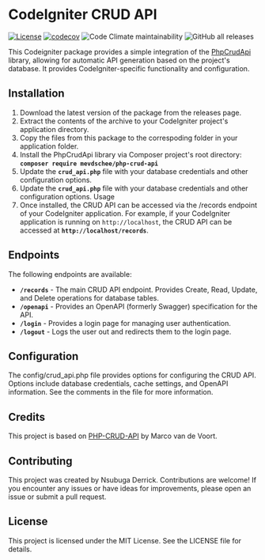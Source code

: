 # CodeIgniter CRUD API
[![License](https://img.shields.io/badge/License-MIT-blue.svg)](https://opensource.org/licenses/MIT) [![codecov](https://codecov.io/gh/drkNsubuga/codeigniter-crud-api/branch/main/graph/badge.svg)](https://codecov.io/gh/drkNsubuga/codeigniter-crud-api) ![Code Climate maintainability](https://img.shields.io/codeclimate/maintainability/drkNsubuga/codeigniter-crud-api)
 ![GitHub all releases](https://img.shields.io/github/downloads/drkNsubuga/codeigniter-crud-api/total) 

This Codeigniter package provides a simple integration of the [PhpCrudApi](https://github.com/mevdschee/php-crud-api) library, allowing for automatic API generation based on the project's database.  It provides CodeIgniter-specific functionality and configuration.

## Installation
1. Download the latest version of the package from the releases page.
2. Extract the contents of the archive to your CodeIgniter project's application directory.
3. Copy the files from this package to the correspoding folder in your application folder. 
4. Install the PhpCrudApi library via Composer project's root directory: **`composer require mevdschee/php-crud-api`**
5. Update the **`crud_api.php`** file with your database credentials and other configuration options.
4. Update the **`crud_api.php`** file with your database credentials and other configuration options.
Usage
5. Once installed, the CRUD API can be accessed via the /records endpoint of your CodeIgniter application. For example, if your CodeIgniter application is running on `http://localhost`, the CRUD API can be accessed at **`http://localhost/records`**.

## Endpoints
The following endpoints are available:

* **`/records`** - The main CRUD API endpoint. Provides Create, Read, Update, and Delete operations for database tables.
* **`/openapi`** - Provides an OpenAPI (formerly Swagger) specification for the API.
* **`/login`** - Provides a login page for managing user authentication.
* **`/logout`** - Logs the user out and redirects them to the login page.

## Configuration
The config/crud_api.php file provides options for configuring the CRUD API. Options include database credentials, cache settings, and OpenAPI information. See the comments in the file for more information.

## Credits
This project is based on [PHP-CRUD-API](https://github.com/mevdschee/php-crud-api) by Marco van de Voort.

## Contributing
This project was created by Nsubuga Derrick. Contributions are welcome! If you encounter any issues or have ideas for improvements, please open an issue or submit a pull request.

## License
This project is licensed under the MIT License. See the LICENSE file for details.
